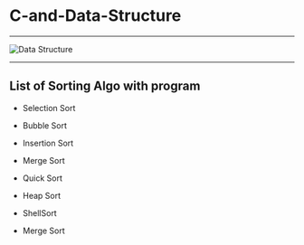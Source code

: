 # C-and-Data-Structure

----------------------------------

![Data Structure](http://jcsites.juniata.edu/faculty/rhodes/cs2/ch04a1.gif)

----------------

## List of Sorting Algo with program

* Selection Sort

* Bubble Sort

* Insertion Sort

* Merge Sort

* Quick Sort

* Heap Sort

* ShellSort

* Merge Sort 
